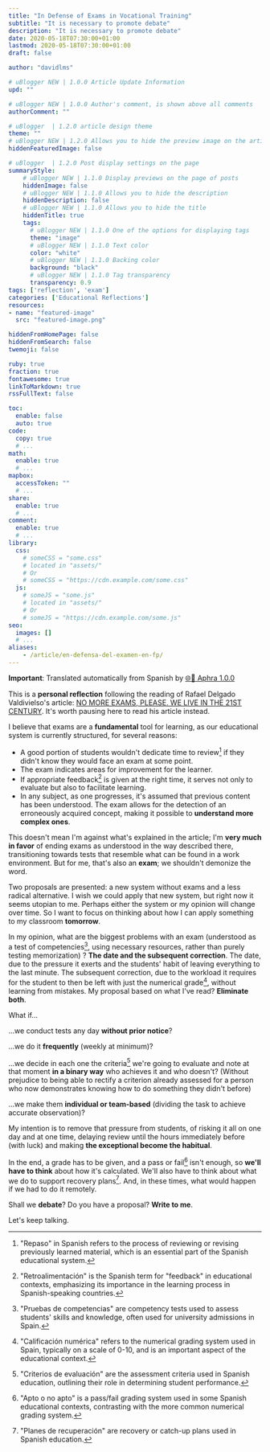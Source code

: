 ```yaml
---
title: "In Defense of Exams in Vocational Training"
subtitle: "It is necessary to promote debate"
description: "It is necessary to promote debate"
date: 2020-05-18T07:30:00+01:00
lastmod: 2020-05-18T07:30:00+01:00
draft: false

author: "davidlms"

# uBlogger NEW | 1.0.0 Article Update Information
upd: ""

# uBlogger NEW | 1.0.0 Author's comment, is shown above all comments
authorComment: ""

# uBlogger  | 1.2.0 article design theme
theme: ""
# uBlogger NEW | 1.2.0 Allows you to hide the preview image on the article page
hiddenFeaturedImage: false

# uBlogger  | 1.2.0 Post display settings on the page
summaryStyle:
    # uBlogger NEW | 1.1.0 Display previews on the page of posts
    hiddenImage: false
    # uBlogger NEW | 1.1.0 Allows you to hide the description
    hiddenDescription: false
    # uBlogger NEW | 1.1.0 Allows you to hide the title
    hiddenTitle: true
    tags:
      # uBlogger NEW | 1.1.0 One of the options for displaying tags
      theme: "image"
      # uBlogger NEW | 1.1.0 Text color
      color: "white"
      # uBlogger NEW | 1.1.0 Backing color
      background: "black"
      # uBlogger NEW | 1.1.0 Tag transparency
      transparency: 0.9
tags: ['reflection', 'exam']
categories: ['Educational Reflections']
resources:
- name: "featured-image"
  src: "featured-image.png"

hiddenFromHomePage: false
hiddenFromSearch: false
twemoji: false

ruby: true
fraction: true
fontawesome: true
linkToMarkdown: true
rssFullText: false

toc:
  enable: false
  auto: true
code:
  copy: true
  # ...
math:
  enable: true
  # ...
mapbox:
  accessToken: ""
  # ...
share:
  enable: true
  # ...
comment:
  enable: true
  # ...
library:
  css:
    # someCSS = "some.css"
    # located in "assets/"
    # Or
    # someCSS = "https://cdn.example.com/some.css"
  js:
    # someJS = "some.js"
    # located in "assets/"
    # Or
    # someJS = "https://cdn.example.com/some.js"
seo:
  images: []
  # ...
aliases:
    - /article/en-defensa-del-examen-en-fp/
---
```

**Important**: Translated automatically from Spanish by [🌐💬 Aphra 1.0.0](https://github.com/DavidLMS/aphra)

This is a **personal reflection** following the reading of Rafael Delgado Valdivielso's article: [NO MORE EXAMS, PLEASE. WE LIVE IN THE 21ST CENTURY](https://drive.google.com/file/d/1uYWwyALHyQZQajlpWlkW9wv3UFtkW4Dl/view). It's worth pausing here to read his article instead.

I believe that exams are a **fundamental** tool for learning, as our educational system is currently structured, for several reasons:

* A good portion of students wouldn't dedicate time to review[^1] if they didn't know they would face an exam at some point.
* The exam indicates areas for improvement for the learner.
* If appropriate feedback[^2] is given at the right time, it serves not only to evaluate but also to facilitate learning.
* In any subject, as one progresses, it's assumed that previous content has been understood. The exam allows for the detection of an erroneously acquired concept, making it possible to **understand more complex ones**.

This doesn't mean I'm against what's explained in the article; I'm **very much in favor** of ending exams as understood in the way described there, transitioning towards tests that resemble what can be found in a work environment. But for me, that's also an **exam**; we shouldn't demonize the word.

Two proposals are presented: a new system without exams and a less radical alternative. I wish we could apply that new system, but right now it seems utopian to me. Perhaps either the system or my opinion will change over time. So I want to focus on thinking about how I can apply something to my classroom **tomorrow**.

In my opinion, what are the biggest problems with an exam (understood as a test of competencies[^3], using necessary resources, rather than purely testing memorization) ? **The date and the subsequent correction**. The date, due to the pressure it exerts and the students' habit of leaving everything to the last minute. The subsequent correction, due to the workload it requires for the student to then be left with just the numerical grade[^4], without learning from mistakes. My proposal based on what I've read? **Eliminate both**.

What if...

...we conduct tests any day **without prior notice**?

...we do it **frequently** (weekly at minimum)?

...we decide in each one the criteria[^5] we're going to evaluate and note at that moment **in a binary way** who achieves it and who doesn't? (Without prejudice to being able to rectify a criterion already assessed for a person who now demonstrates knowing how to do something they didn't before)

...we make them **individual or team-based** (dividing the task to achieve accurate observation)?

My intention is to remove that pressure from students, of risking it all on one day and at one time, delaying review until the hours immediately before (with luck) and making **the exceptional become the habitual**.

In the end, a grade has to be given, and a pass or fail[^6] isn't enough, so **we'll have to think** about how it's calculated. We'll also have to think about what we do to support recovery plans[^7]. And, in these times, what would happen if we had to do it remotely.

Shall we **debate**? Do you have a proposal? **Write to me**.

Let's keep talking.

[^1]: "Repaso" in Spanish refers to the process of reviewing or revising previously learned material, which is an essential part of the Spanish educational system.

[^2]: "Retroalimentación" is the Spanish term for "feedback" in educational contexts, emphasizing its importance in the learning process in Spanish-speaking countries.

[^3]: "Pruebas de competencias" are competency tests used to assess students' skills and knowledge, often used for university admissions in Spain.

[^4]: "Calificación numérica" refers to the numerical grading system used in Spain, typically on a scale of 0-10, and is an important aspect of the educational context.

[^5]: "Criterios de evaluación" are the assessment criteria used in Spanish education, outlining their role in determining student performance.

[^6]: "Apto o no apto" is a pass/fail grading system used in some Spanish educational contexts, contrasting with the more common numerical grading system.

[^7]: "Planes de recuperación" are recovery or catch-up plans used in Spanish education.